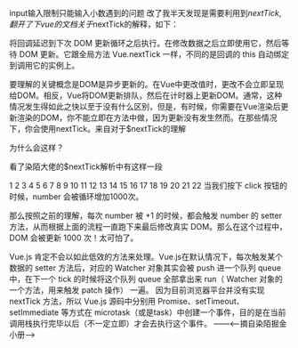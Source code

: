 input输入限制只能输入小数遇到的问题
改了我半天发现是需要利用到$nextTick,翻开了下vue的文档关于$nextTick的解释，如下：

将回调延迟到下次 DOM 更新循环之后执行。在修改数据之后立即使用它，然后等待 DOM 更新。它跟全局方法 Vue.nextTick 一样，不同的是回调的 this 自动绑定到调用它的实例上。

要理解的关键概念是DOM是异步更新的。在Vue中更改值时，更改不会立即呈现给DOM。相反，Vue将DOM更新排队，然后在计时器上更新DOM。通常，这种情况发生得如此之快以至于没有什么区别，但是，有时候，你需要在Vue渲染后更新渲染的DOM，你不能立即在方法中做，因为更新没有发生然而。在那些情况下，你会使用nextTick。来自对于$nextTick的理解

为什么会这样？

看了染陌大佬的$nextTick解析中有这样一段

1
2
3
4
5
6
7
8
9
10
11
12
13
14
15
16
17
18
19
20
21
22
<template>
  <div>
    <div>{{number}}</div>
    <div @click="handleClick">click</div>
  </div>
</template>
<script>
export default {
    data () {
        return {
            number: 0
        };
    },
    methods: {
        handleClick () {
            for(let i = 0; i < 1000; i++) {
                this.number++;
            }
        }
    }
}
</script>
当我们按下 click 按钮的时候，number 会被循环增加1000次。

那么按照之前的理解，每次 number 被 +1 的时候，都会触发 number 的 setter 方法，从而根据上面的流程一直跑下来最后修改真实 DOM。那么在这个过程中，DOM 会被更新 1000 次！太可怕了。

Vue.js 肯定不会以如此低效的方法来处理。Vue.js在默认情况下，每次触发某个数据的 setter 方法后，对应的 Watcher 对象其实会被 push 进一个队列 queue 中，在下一个 tick 的时候将这个队列 queue 全部拿出来 run（ Watcher 对象的一个方法，用来触发 patch 操作） 一遍。
因为目前浏览器平台并没有实现 nextTick 方法，所以 Vue.js 源码中分别用 Promise、setTimeout、setImmediate 等方式在 microtask（或是task）中创建一个事件，目的是在当前调用栈执行完毕以后（不一定立即）才会去执行这个事件。
——<–摘自染陌掘金小册–>